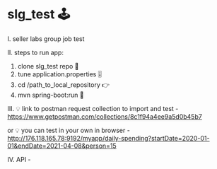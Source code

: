# slg_test 🕹
I.
seller labs group job test

II. 
steps to run app: 
1. clone slg_test repo 🔮
2. tune application.properties 🎚
3. cd /path_to_local_repository 👉
4. mvn spring-boot:run 🚀

III. 💡 
link to postman request collection to import and test - 
https://www.getpostman.com/collections/8c1f94a4ee9a5d0b45b7 

or 💡 you can test in your own in browser - 
http://176.118.165.78:9192/myapp/daily-spending?startDate=2020-01-01&endDate=2021-04-08&person=15

IV.
API - 
